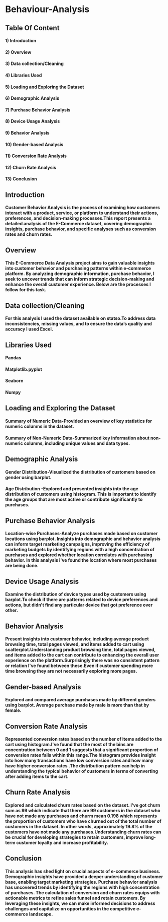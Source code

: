 # Behaviour-Analysis
## Table Of Content
#### 1) Introduction
#### 2) Overview
#### 3) Data collection/Cleaning
#### 4) Libraries Used
#### 5) Loading and Exploring the Dataset
#### 6) Demographic Analysis
#### 7) Purchase Behavior Analysis
#### 8) Device Usage Analysis
#### 9) Behavior Analysis
#### 10) Gender-based Analysis
#### 11) Conversion Rate Analysis
#### 12) Churn Rate Analysis
#### 13) Conclusion
## Introduction
#### Customer Behavior Analysis is the process of examining how customers interact with a product, service, or platform to understand their actions, preferences, and decision-making processes.This report presents a detailed analysis of the E-Commerce dataset, covering demographic insights, purchase behavior, and specific analyses such as conversion rates and churn rates.
## Overview
#### This E-Commerce Data Analysis project aims to gain valuable insights into customer behavior and purchasing patterns within e-commerce platform. By analyzing demographic information, purchase behavior, I seek to uncover trends that can inform strategic decision-making and enhance the overall customer experience. Below are the processes I follow for this task.
## Data collection/Cleaning
#### For this analysis I used the dataset available on statso.To address data inconsistencies, missing values, and to ensure the data’s quality and accuracy I used Excel.
## Libraries Used
#### Pandas
#### Matplotlib.pyplot
#### Seaborn
#### Numpy
## Loading and Exploring the Dataset
#### Summary of Numeric Data-Provided an overview of key statistics for numeric columns in the dataset.
#### Summary of Non-Numeric Data-Summarized key information about non-numeric columns, including unique values and data types.
## Demographic Analysis
#### Gender Distribution-Visualized the distribution of customers based on gender using barplot.
#### Age Distribution -Explored and presented insights into the age distribution of customers using histogram. This is important to identify the age groups that are most active or contribute significantly to purchases.
## Purchase Behavior Analysis
#### Location-wise Purchases-Analyze purchases made based on customer locations using barplot. Insights into demographic and behavior analysis can inform target marketing campaigns, improving the efficiency of marketing budgets by identifying regions with a high concentration of purchases and explored whether location correlates with purchasing behavior. In this analysis i've found the location where most purchases are being done.
## Device Usage Analysis
#### Examine the distribution of device types used by customers using barplot.To check if there are patterns related to device preferences and actions, but didn't find any particular device that got preference over other.
## Behavior Analysis
#### Present insights into customer behavior, including average product browsing time, total pages viewed, and items added to cart using scatterplot.Understanding product browsing time, total pages viewed, and items added to the cart can contribute to enhancing the overall user experience on the platform.Surprisingly there was no consistent pattern or relation I've found between these.Even if customer spending more time browsing they are not necessarily exploring more pages.
## Gender-based Analysis
#### Explored and compared average purchases made by different genders using barplot. Average purchase made by male is more than that by female.
## Conversion Rate Analysis
#### Represented conversion rates based on the number of items added to the cart using histogram.I've found that the most of the bins are concentration between 0 and 1 suggests that a significant proportion of conversion rates falls within this range.The histogram provides insight into how many transactions have low conversion rates and how many have higher conversion rates .The distribution pattern can help in understanding the typical behavior of customers in terms of converting after adding items to the cart.
## Churn Rate Analysis
#### Explored and calculated churn rates based on the dataset. I've got churn sum as 99 which indicate that there are 99 customers in the dataset who have not made any purchases and  churm mean 0.198 which represents the proportion of customers who have churned out of the total number of customers in the dataset. In other words, approximately 19.8% of the customers have not made any purchases.Understanding churn rates can be crucial for developing strategies to retain customers, improve long-term customer loyalty and increase profitability.
## Conclusion
#### This analysis has shed light on crucial aspects of e-commerce business. Demographic insights have provided a deeper understanding of customer base, enabling target marketing strategies. Purchase behavior analysis has uncovered trends by identifying the regions with high concentration of purchases. The calculation of conversion and churn rates equips with actionable metrics to refine sales funnel and retain customers. By leveraging these insights, we can make informed decisions to address challenges and capitalize on opportunities in the competitive e-commerce landscape.

